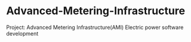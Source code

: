 # Advanced-Metering-Infrastructure
Project: Advanced Metering Infrastructure(AMI) Electric power software development 
